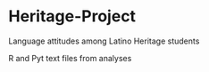 # Heritage-Project
Language attitudes among Latino Heritage students 


R and Pyt text files from analyses
